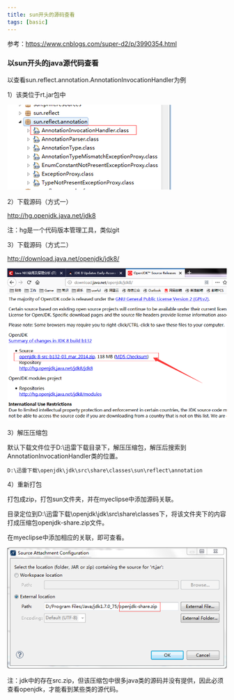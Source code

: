 ```yaml
---
title: sun开头的源码查看
tags: [basic]
---
```


参考：https://www.cnblogs.com/super-d2/p/3990354.html

### 以sun开头的java源代码查看

以查看sun.reflect.annotation.AnnotationInvocationHandler为例

1）该类位于rt.jar包中

![](/images/java_basic/object/sourceAnnotationInvocationHandler.png)

2）下载源码（方式一）

http://hg.openjdk.java.net/jdk8

注：hg是一个代码版本管理工具，类似git

3）下载源码（方式二）

http://download.java.net/openjdk/jdk8/

![](/images/java_basic/sorcecode/source-download.png)

3）解压压缩包

默认下载文件位于D:\迅雷下载目录下，解压压缩包，解压后搜索到AnnotationInvocationHandler类的位置。

```
D:\迅雷下载\openjdk\jdk\src\share\classes\sun\reflect\annotation
```

4）重新打包

打包成zip，打包sun文件夹，并在myeclipse中添加源码关联。

目录定位到D:\迅雷下载\openjdk\jdk\src\share\classes下，将该文件夹下的内容打成压缩包openjdk-share.zip文件。

在myeclipse中添加相应的关联，即可查看。

![](/images/java_basic/object/attachsource.png)

注：jdk中的存在src.zip，但该压缩包中很多java类的源码并没有提供，因此必须查看openjdk，才能看到某些类的源代码。